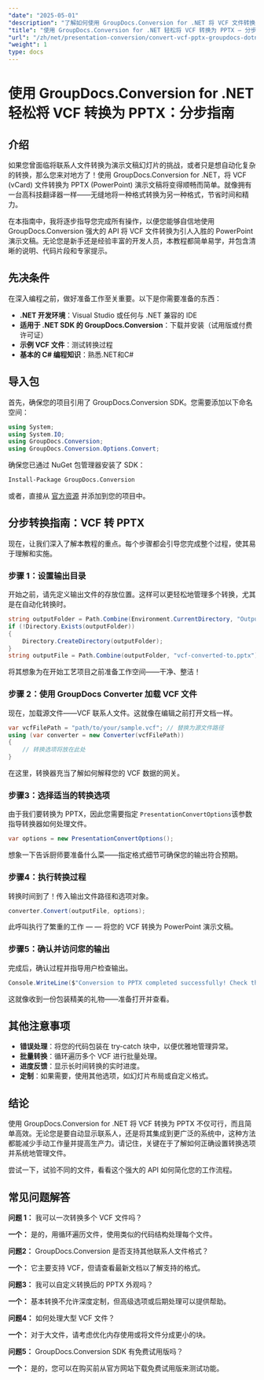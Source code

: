```yaml
---
"date": "2025-05-01"
"description": "了解如何使用 GroupDocs.Conversion for .NET 将 VCF 文件转换为 PPTX 格式。本分步指南涵盖设置、转换以及与应用程序的集成。"
"title": "使用 GroupDocs.Conversion for .NET 轻松将 VCF 转换为 PPTX — 分步指南"
"url": "/zh/net/presentation-conversion/convert-vcf-pptx-groupdocs-dotnet/"
"weight": 1
type: docs
---
```

# 使用 GroupDocs.Conversion for .NET 轻松将 VCF 转换为 PPTX：分步指南

## 介绍

如果您曾面临将联系人文件转换为演示文稿幻灯片的挑战，或者只是想自动化复杂的转换，那么您来对地方了！使用 GroupDocs.Conversion for .NET，将 VCF (vCard) 文件转换为 PPTX (PowerPoint) 演示文稿将变得顺畅而简单。就像拥有一台高科技翻译器一样——无缝地将一种格式转换为另一种格式，节省时间和精力。 

在本指南中，我将逐步指导您完成所有操作，以便您能够自信地使用 GroupDocs.Conversion 强大的 API 将 VCF 文件转换为引人入胜的 PowerPoint 演示文稿。无论您是新手还是经验丰富的开发人员，本教程都简单易学，并包含清晰的说明、代码片段和专家提示。


## 先决条件

在深入编程之前，做好准备工作至关重要。以下是你需要准备的东西：

- **.NET 开发环境**：Visual Studio 或任何与 .NET 兼容的 IDE
- **适用于 .NET SDK 的 GroupDocs.Conversion**：下载并安装（试用版或付费许可证）
- **示例 VCF 文件**：测试转换过程
- **基本的 C# 编程知识**：熟悉.NET和C#


## 导入包

首先，确保您的项目引用了 GroupDocs.Conversion SDK。您需要添加以下命名空间：

```csharp
using System;
using System.IO;
using GroupDocs.Conversion;
using GroupDocs.Conversion.Options.Convert;
```

确保您已通过 NuGet 包管理器安装了 SDK：

```bash
Install-Package GroupDocs.Conversion
```

或者，直接从 [官方资源](https://releases.groupdocs.com/conversion/net/) 并添加到您的项目中。


## 分步转换指南：VCF 转 PPTX

现在，让我们深入了解本教程的重点。每个步骤都会引导您完成整个过程，使其易于理解和实施。


### 步骤 1：设置输出目录

开始之前，请先定义输出文件的存放位置。这样可以更轻松地管理多个转换，尤其是在自动化转换时。

```csharp
string outputFolder = Path.Combine(Environment.CurrentDirectory, "Output");
if (!Directory.Exists(outputFolder))
{
    Directory.CreateDirectory(outputFolder);
}
string outputFile = Path.Combine(outputFolder, "vcf-converted-to.pptx");
```

将其想象为在开始工艺项目之前准备工作空间——干净、整洁！


### 步骤 2：使用 GroupDocs Converter 加载 VCF 文件

现在，加载源文件——VCF 联系人文件。这就像在编辑之前打开文档一样。

```csharp
var vcfFilePath = "path/to/your/sample.vcf"; // 替换为源文件路径
using (var converter = new Converter(vcfFilePath))
{
    // 转换选项将放在此处
}
```

在这里，转换器充当了解如何解释您的 VCF 数据的网关。


### 步骤3：选择适当的转换选项

由于我们要转换为 PPTX，因此您需要指定 `PresentationConvertOptions`该参数指导转换器如何处理文件。

```csharp
var options = new PresentationConvertOptions();
```

想象一下告诉厨师要准备什么菜——指定格式细节可确保您的输出符合预期。


### 步骤4：执行转换过程

转换时间到了！传入输出文件路径和选项对象。

```csharp
converter.Convert(outputFile, options);
```

此呼叫执行了繁重的工作 — — 将您的 VCF 转换为 PowerPoint 演示文稿。


### 步骤5：确认并访问您的输出

完成后，确认过程并指导用户检查输出。

```csharp
Console.WriteLine($"Conversion to PPTX completed successfully! Check the output at {outputFolder}");
```

这就像收到一份包装精美的礼物——准备打开并查看。


## 其他注意事项

- **错误处理**：将您的代码包装在 try-catch 块中，以便优雅地管理异常。
- **批量转换**：循环遍历多个 VCF 进行批量处理。
- **进度反馈**：显示长时间转换的实时进度。
- **定制**：如果需要，使用其他选项，如幻灯片布局或自定义格式。


## 结论

使用 GroupDocs.Conversion for .NET 将 VCF 转换为 PPTX 不仅可行，而且简单高效。无论您是要自动显示联系人，还是将其集成到更广泛的系统中，这种方法都能减少手动工作量并提高生产力。请记住，关键在于了解如何正确设置转换选项并系统地管理文件。

尝试一下，试验不同的文件，看看这个强大的 API 如何简化您的工作流程。


## 常见问题解答

**问题 1：** 我可以一次转换多个 VCF 文件吗？  

**一个：** 是的，用循环遍历文件，使用类似的代码结构处理每个文件。

**问题2：** GroupDocs.Conversion 是否支持其他联系人文件格式？  

**一个：** 它主要支持 VCF，但请查看最新文档以了解支持的格式。

**问题3：** 我可以自定义转换后的 PPTX 外观吗？  

**一个：** 基本转换不允许深度定制，但高级选项或后期处理可以提供帮助。

**问题4：** 如何处理大型 VCF 文件？  

**一个：** 对于大文件，请考虑优化内存使用或将文件分成更小的块。

**问题5：** GroupDocs.Conversion SDK 有免费试用版吗？  

**一个：** 是的，您可以在购买前从官方网站下载免费试用版来测试功能。